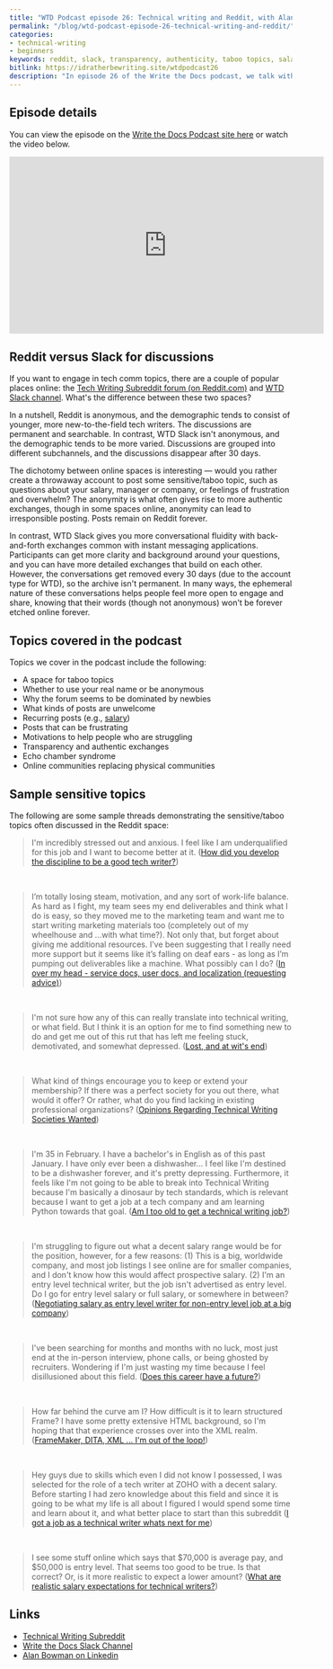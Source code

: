```yaml
---
title: "WTD Podcast episode 26: Technical writing and Reddit, with Alan Bowman"
permalink: "/blog/wtd-podcast-episode-26-technical-writing-and-reddit/"
categories:
- technical-writing
- beginners
keywords: reddit, slack, transparency, authenticity, taboo topics, salary, overwhelm, frustration
bitlink: https://idratherbewriting.site/wtdpodcast26
description: "In episode 26 of the Write the Docs podcast, we talk with Alan Bowman about the technical writing forum on Reddit as well as the WTD Slack channel, comparing and contrasting the two spaces. Topics covered include pros and cons of anonymity on the internet, transparency around sensitive or taboo topics (e.g., salary, masters programs, feelings of overwhelm), age/experience demographics for both communities, balancing honesty with professionalism, responding to posts from overwhelmed tech writers, dealing with recurring topics, strategies for participating, and more."
---
```


## Episode details

You can view the episode on the [Write the Docs Podcast site here](https://podcast.writethedocs.org/2019/12/31/episode-26-tech-comm-reddit-and-wtd-slack/) or watch the video below.

<iframe width="560" height="315" src="https://www.youtube.com/embed/lsNYRCT-g2w" frameborder="0" allow="accelerometer; autoplay; encrypted-media; gyroscope; picture-in-picture" allowfullscreen></iframe>

## Reddit versus Slack for discussions

If you want to engage in tech comm topics, there are a couple of popular places online: the [Tech Writing Subreddit forum (on Reddit.com)](https://www.reddit.com/r/technicalwriting/) and [WTD Slack channel](https://www.writethedocs.org/slack/). What's the difference between these two spaces?

In a nutshell, Reddit is anonymous, and the demographic tends to consist of younger, more new-to-the-field tech writers. The discussions are permanent and searchable. In contrast, WTD Slack isn't anonymous, and the demographic tends to be more varied. Discussions are grouped into different subchannels, and the discussions  disappear after 30 days.

The dichotomy between online spaces is interesting &mdash; would you rather create a throwaway account to post some sensitive/taboo topic, such as questions about your salary, manager or company, or feelings of frustration and overwhelm? The anonymity is what often gives rise to more authentic exchanges, though in some spaces online, anonymity can lead to irresponsible posting. Posts remain on Reddit forever.

In contrast, WTD Slack gives you more conversational fluidity with back-and-forth exchanges common with instant messaging applications. Participants can get more clarity and background around your questions, and you can have more detailed exchanges that build on each other. However, the conversations get removed every 30 days (due to the account type for WTD), so the archive isn't permanent. In many ways, the ephemeral nature of these conversations helps people feel more open to engage and share, knowing that their words (though not anonymous) won't be forever etched online forever.

## Topics covered in the podcast

Topics we cover in the podcast include the following:

* A space for taboo topics
* Whether to use your real name or be anonymous
* Why the forum seems to be dominated by newbies
* What kinds of posts are unwelcome
* Recurring posts (e.g., [salary](https://www.reddit.com/r/technicalwriting/comments/bneerk/can_we_get_a_read_this_before_asking_about_salary/))
* Posts that can be frustrating
* Motivations to help people who are struggling
* Transparency and authentic exchanges
* Echo chamber syndrome
* Online communities replacing physical communities

## Sample sensitive topics

The following are some sample threads demonstrating the sensitive/taboo topics often discussed in the Reddit space:

> I'm incredibly stressed out and anxious. I feel like I am underqualified for this job and I want to become better at it. ([How did you develop the discipline to be a good tech writer?](https://www.reddit.com/r/technicalwriting/comments/e81be1/how_did_you_develop_the_discipline_to_be_a_good/))

<div>&nbsp;</div>

> I’m totally losing steam, motivation, and any sort of work-life balance. As hard as I fight, my team sees my end deliverables and think what I do is easy, so they moved me to the marketing team and want me to start writing marketing materials too (completely out of my wheelhouse and ...with what time?). Not only that, but forget about giving me additional resources. I’ve been suggesting that I really need more support but it seems like it’s falling on deaf ears - as long as I’m pumping out deliverables like a machine. What possibly can I do? ([In over my head - service docs, user docs, and localization (requesting advice)](https://www.reddit.com/r/technicalwriting/comments/dcjmqt/in_over_my_head_service_docs_user_docs_and/))

<div>&nbsp;</div>

> I'm not sure how any of this can really translate into technical writing, or what field. But I think it is an option for me to find something new to do and get me out of this rut that has left me feeling stuck, demotivated, and somewhat depressed. ([Lost, and at wit's end](https://www.reddit.com/r/technicalwriting/comments/e0jqi8/lost_and_at_wits_end/))

<div>&nbsp;</div>

> What kind of things encourage you to keep or extend your membership? If there was a perfect society for you out there, what would it offer? Or rather, what do you find lacking in existing professional organizations? ([Opinions Regarding Technical Writing Societies Wanted](https://www.reddit.com/r/technicalwriting/comments/e7wksu/opinions_regarding_technical_writing_societies/))

<div>&nbsp;</div>

> I'm 35 in February. I have a bachelor's in English as of this past January. I have only ever been a dishwasher… I feel like I'm destined to be a dishwasher forever, and it's pretty depressing. Furthermore, it feels like I'm not going to be able to break into Technical Writing because I'm basically a dinosaur by tech standards, which is relevant because I want to get a job at a tech company and am learning Python towards that goal. ([Am I too old to get a technical writing job?](https://www.reddit.com/r/technicalwriting/comments/e2nrot/am_i_too_old_to_get_a_technical_writing_job/))

<div>&nbsp;</div>

> I'm struggling to figure out what a decent salary range would be for the position, however, for a few reasons: (1) This is a big, worldwide company, and most job listings I see online are for smaller companies, and I don't know how this would affect prospective salary. (2) I'm an entry level technical writer, but the job isn't advertised as entry level. Do I go for entry level salary or full salary, or somewhere in between? ([Negotiating salary as entry level writer for non-entry level job at a big company](https://www.reddit.com/r/technicalwriting/comments/e1jbdy/negotiating_salary_as_entry_level_writer_for/))

<div>&nbsp;</div>

> I've been searching for months and months with no luck, most just end at the in-person interview, phone calls, or being ghosted by recruiters. Wondering if I'm just wasting my time because I feel disillusioned about this field. ([Does this career have a future?](https://www.reddit.com/r/technicalwriting/comments/dxrlya/does_this_career_have_a_future/))

<div>&nbsp;</div>

> How far behind the curve am I? How difficult is it to learn structured Frame? I have some pretty extensive HTML background, so I'm hoping that that experience crosses over into the XML realm. ([FrameMaker, DITA, XML ... I'm out of the loop!](https://www.reddit.com/r/technicalwriting/comments/dwb82x/framemaker_dita_xml_im_out_of_the_loop/))

<div>&nbsp;</div>

> Hey guys due to skills which even I did not know I possessed, I was selected for the role of a tech writer at ZOHO with a decent salary. Before starting I had zero knowledge about this field and since it is going to be what my life is all about I figured I would spend some time and learn about it, and what better place to start than this subreddit ([I got a job as a technical writer whats next for me](https://www.reddit.com/r/technicalwriting/comments/duec62/i_got_a_job_as_a_technical_writer_whats_next_for/))

<div>&nbsp;</div>

> I see some stuff online which says that $70,000 is average pay, and $50,000 is entry level. That seems too good to be true. Is that correct? Or, is it more realistic to expect a lower amount? ([What are realistic salary expectations for technical writers?](https://www.reddit.com/r/technicalwriting/comments/bnbrgl/what_are_realistic_salary_expectations_for/))

## Links

* [Technical Writing Subreddit](https://www.reddit.com/r/technicalwriting/)
* [Write the Docs Slack Channel](https://www.writethedocs.org/slack/)
* [Alan Bowman on Linkedin](https://www.linkedin.com/in/ralanbowman/)
